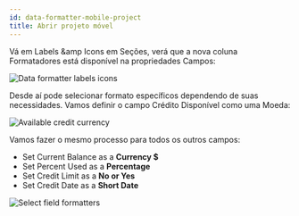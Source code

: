 ```yaml
---
id: data-formatter-mobile-project
title: Abrir projeto móvel
---
```


Vá em Labels &amp Icons em Seções, verá que a nova coluna Formatadores está disponível na propriedades Campos:

![Data formatter labels icons](assets/en/data-formatter/data-formatter-labels-icons.png)

Desde aí pode selecionar formato específicos dependendo de suas necessidades. Vamos definir o campo Crédito Disponível como uma Moeda:

![Available credit currency](assets/en/data-formatter/available-credit-currency.png)

Vamos fazer o mesmo processo para todos os outros campos:

* Set Current Balance as a **Currency $**
* Set Percent Used as a **Percentage**
* Set Credit Limit as a **No or Yes**
* Set Credit Date as a **Short Date**

![Select field formatters](assets/en/data-formatter/select-field-formatters.png)